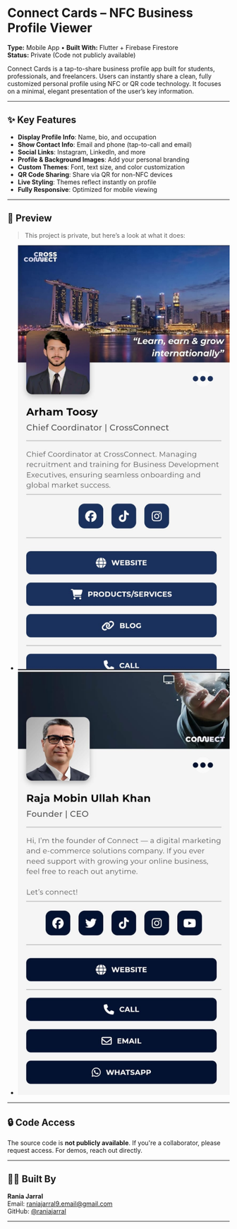 # Connect Cards – NFC Business Profile Viewer

**Type:** Mobile App • **Built With:** Flutter + Firebase Firestore  
**Status:** Private (Code not publicly available)

Connect Cards is a tap-to-share business profile app built for students, professionals, and freelancers. Users can instantly share a clean, fully customized personal profile using NFC or QR code technology. It focuses on a minimal, elegant presentation of the user’s key information.

---

## ✨ Key Features

- **Display Profile Info**: Name, bio, and occupation
- **Show Contact Info**: Email and phone (tap-to-call and email)
- **Social Links**: Instagram, LinkedIn, and more
- **Profile & Background Images**: Add your personal branding
- **Custom Themes**: Font, text size, and color customization
- **QR Code Sharing**: Share via QR for non-NFC devices
- **Live Styling**: Themes reflect instantly on profile
- **Fully Responsive**: Optimized for mobile viewing

---

## 📸 Preview

> This project is private, but here’s a look at what it does:

- ![screenshot1](profile2.jpg)
- ![screenshot2](profile1.jpg)

---

## 🔒 Code Access

The source code is **not publicly available**. If you're a collaborator, please request access. For demos, reach out directly.

---

## 🧑‍💻 Built By

**Rania Jarral**  
Email: raniajarral9.email@gmail.com  
GitHub: [@raniajarral](https://github.com/raniajarral)

---
